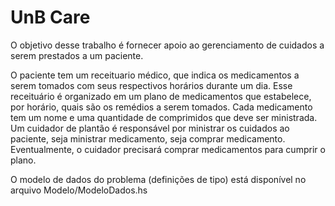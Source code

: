 # UnB Care

O objetivo desse trabalho é fornecer apoio ao gerenciamento de cuidados a serem prestados a um paciente.

O paciente tem um receituario médico, que indica os medicamentos a serem tomados com seus respectivos horários durante um dia. Esse receituário é organizado em um plano de medicamentos que estabelece, por horário, quais são os remédios a serem tomados. Cada medicamento tem um nome e uma quantidade de comprimidos que deve ser ministrada. Um cuidador de plantão é responsável por ministrar os cuidados ao paciente, seja ministrar medicamento, seja comprar medicamento. Eventualmente, o cuidador precisará comprar medicamentos para cumprir o plano. 

O modelo de dados do problema (definições de tipo) está disponível no arquivo Modelo/ModeloDados.hs